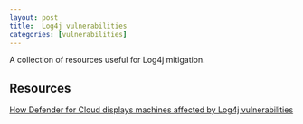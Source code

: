 ```yaml
---
layout: post
title:  Log4j vulnerabilities 
categories: [vulnerabilities]
---
```


A collection of resources useful for Log4j mitigation.

## Resources

[How Defender for Cloud displays machines affected by Log4j vulnerabilities](https://techcommunity.microsoft.com/t5/microsoft-defender-for-cloud/how-defender-for-cloud-displays-machines-affected-by-log4j/ba-p/3037271?WT.mc_id=m365-0000-rotrent&s=09)